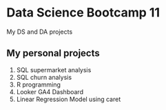 # Data Science Bootcamp 11
My DS and DA projects

## My personal projects

1. SQL supermarket analysis
2. SQL churn analysis
3. R programming 
4. Looker GA4 Dashboard
5. Linear Regression Model using caret
